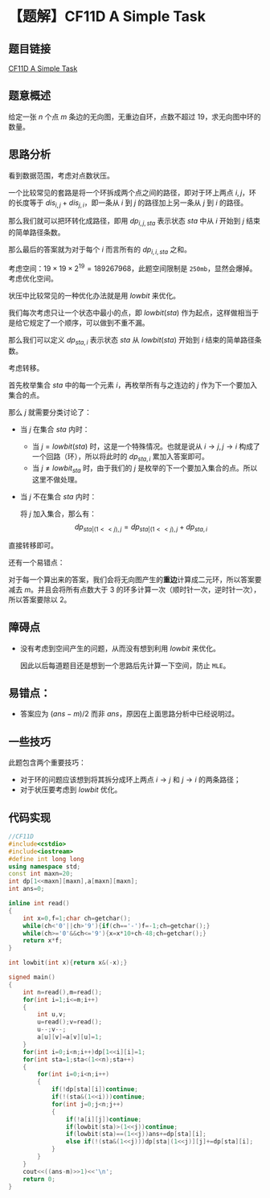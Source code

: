 # 【题解】CF11D A Simple Task

## 题目链接

[CF11D A Simple Task](https://www.luogu.com.cn/problem/CF11D)

## 题意概述

给定一张 $n$ 个点 $m$ 条边的无向图，无重边自环，点数不超过 $19$，求无向图中环的数量。

## 思路分析

看到数据范围，考虑对点数状压。

一个比较常见的套路是将一个环拆成两个点之间的路径，即对于环上两点 $i,j$，环的长度等于 $dis_{i,j}+dis_{j,i}$，即一条从 $i$ 到 $j$ 的路径加上另一条从 $j$ 到 $i$ 的路径。

那么我们就可以把环转化成路径，即用 $dp_{i,j,sta}$ 表示状态 $sta$ 中从 $i$ 开始到 $j$ 结束的简单路径条数。

那么最后的答案就为对于每个 $i$ 而言所有的 $dp_{i,i,sta}$ 之和。

考虑空间：$19 \times 19 \times 2^{19}=189267968$，此题空间限制是 `250mb`，显然会爆掉。考虑优化空间。

状压中比较常见的一种优化办法就是用 $lowbit$ 来优化。

我们每次考虑只让一个状态中最小的点，即 $lowbit(sta)$ 作为起点，这样做相当于是给它规定了一个顺序，可以做到不重不漏。

那么我们可以定义 $dp_{sta,i}$ 表示状态 $sta$ 从 $lowbit(sta)$ 开始到 $i$ 结束的简单路径条数。

考虑转移。

首先枚举集合 $sta$ 中的每一个元素 $i$，再枚举所有与之连边的 $j$ 作为下一个要加入集合的点。

那么 $j$ 就需要分类讨论了：

- 当 $j$ 在集合 $sta$ 内时：

	- 当 $j= lowbit(sta)$ 时，这是一个特殊情况。也就是说从 $i \to j,j  \to i$ 构成了一个回路（环），所以将此时的 $dp_{sta,i}$ 累加入答案即可。
	- 当 $j \ne lowbit_{sta}$ 时，由于我们的 $j$ 是枚举的下一个要加入集合的点。所以这里不做处理。

- 当 $j$ 不在集合 $sta$ 内时：

	将 $j$ 加入集合，那么有：
	$$
	dp_{sta|(1<<j),j}=dp_{sta|(1<<j),j}+dp_{sta,i}
	$$

直接转移即可。

还有一个易错点：

对于每一个算出来的答案，我们会将无向图产生的**重边**计算成二元环，所以答案要减去 $m$。并且会将所有点数大于 $3$ 的环多计算一次（顺时针一次，逆时针一次），所以答案要除以 $2$。

## 障碍点

- 没有考虑到空间产生的问题，从而没有想到利用 $lowbit$ 来优化。

	因此以后每道题目还是想到一个思路后先计算一下空间，防止 `MLE`。

## 易错点：

- 答案应为 $(ans-m)/2$ 而非 $ans$，原因在上面思路分析中已经说明过。

## 一些技巧

此题包含两个重要技巧：

- 对于环的问题应该想到将其拆分成环上两点 $i \to j$ 和 $j \to i$ 的两条路径；
- 对于状压要考虑到 $lowbit$ 优化。

## 代码实现

```cpp
//CF11D
#include<cstdio>
#include<iostream>
#define int long long
using namespace std;
const int maxn=20;
int dp[1<<maxn][maxn],a[maxn][maxn];
int ans=0;

inline int read()
{
	int x=0,f=1;char ch=getchar();
	while(ch<'0'||ch>'9'){if(ch=='-')f=-1;ch=getchar();}
	while(ch>='0'&&ch<='9'){x=x*10+ch-48;ch=getchar();}
	return x*f;
}

int lowbit(int x){return x&(-x);}

signed main()
{
	int n=read(),m=read();
	for(int i=1;i<=m;i++)
	{
		int u,v;
		u=read();v=read();
		u--;v--;
		a[u][v]=a[v][u]=1;
	}
	for(int i=0;i<n;i++)dp[1<<i][i]=1;
	for(int sta=1;sta<(1<<n);sta++)
	{
		for(int i=0;i<n;i++)
		{
			if(!dp[sta][i])continue;
			if(!(sta&(1<<i)))continue;
			for(int j=0;j<n;j++)
			{
				if(!a[i][j])continue;
				if(lowbit(sta)>(1<<j))continue;
				if(lowbit(sta)==(1<<j))ans+=dp[sta][i];
				else if(!(sta&(1<<j)))dp[sta|(1<<j)][j]+=dp[sta][i];
			}
		}
	}
	cout<<((ans-m)>>1)<<'\n';
	return 0;
}
```

